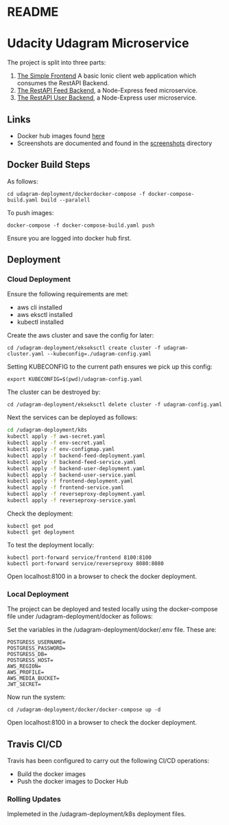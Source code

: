 # README

# Udacity Udagram Microservice

The project is split into three parts:

1. [The Simple Frontend](/udagram-frontend) A basic Ionic client web application which consumes the RestAPI Backend.
2. [The RestAPI Feed Backend](/udagram-feed-api), a Node-Express feed microservice.
3. [The RestAPI User Backend](/udagram-user-api), a Node-Express user microservice.

## Links

- Docker hub images found [here](https://hub.docker.com/u/klavenj)
- Screenshots are documented and found in the [screenshots](/screenshots) directory

## Docker Build Steps

As follows:

```
cd udagram-deployment/dockerdocker-compose -f docker-compose-build.yaml build --paralell
```

To push images:

```
docker-compose -f docker-compose-build.yaml push
```

Ensure you are logged into docker hub first.

## Deployment

### Cloud Deployment

Ensure the following requirements are met:

- aws cli installed
- aws eksctl installed
- kubectl installed

Create the aws cluster and save the config for later:

```
cd /udagram-deployment/ekseksctl create cluster -f udagram-cluster.yaml --kubeconfig=./udagram-config.yaml
```

Setting KUBECONFIG to the current path ensures we pick up this config:

```
export KUBECONFIG=$(pwd)/udagram-config.yaml
```

The cluster can be destroyed by:

```
cd /udagram-deployment/ekseksctl delete cluster -f udagram-config.yaml
```

Next the services can be deployed as follows:

```bash
cd /udagram-deployment/k8s
kubectl apply -f aws-secret.yaml
kubectl apply -f env-secret.yaml
kubectl apply -f env-configmap.yaml
kubectl apply -f backend-feed-deployment.yaml
kubectl apply -f backend-feed-service.yaml
kubectl apply -f backend-user-deployment.yaml
kubectl apply -f backend-user-service.yaml
kubectl apply -f frontend-deployment.yaml
kubectl apply -f frontend-service.yaml
kubectl apply -f reverseproxy-deployment.yaml
kubectl apply -f reverseproxy-service.yaml
```

Check the deployment:

```
kubectl get pod
kubectl get deployment
```

To test the deployment locally:

```
kubectl port-forward service/frontend 8100:8100
kubectl port-forward service/reverseproxy 8080:8080
```

Open localhost:8100 in a browser to check the docker deployment.

### Local Deployment

The project can be deployed and tested locally using the docker-compose file under /udagram-deployment/docker as follows:

Set the variables in the /udagram-deployment/docker/.env file. These are:

```
POSTGRESS_USERNAME=
POSTGRESS_PASSWORD=
POSTGRESS_DB=
POSTGRESS_HOST=
AWS_REGION=
AWS_PROFILE=
AWS_MEDIA_BUCKET=
JWT_SECRET=
```

Now run the system:

```
cd /udagram-deployment/docker/docker-compose up -d
```

Open localhost:8100 in a browser to check the docker deployment.

## Travis CI/CD

Travis has been configured to carry out the following CI/CD operations:

- Build the docker images
- Push the docker images to Docker Hub

### Rolling Updates

Implemeted in the /udagram-deployment/k8s deployment files.
